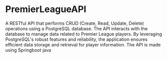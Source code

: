 # PremierLeagueAPI

A RESTful API that performs CRUD (Create, Read, Update, Delete) operations using a PostgreSQL database. The API interacts with the database to manage data related to Premier League players. By leveraging PostgreSQL's robust features and reliability, the application ensures efficient data storage and retrieval for player information.
The API is made using Springboot java


